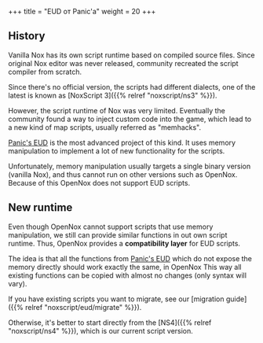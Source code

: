 +++
title = "EUD от Panic'а"
weight = 20
+++

## History

Vanilla Nox has its own script runtime based on compiled source files. Since original Nox editor was never released,
community recreated the script compiler from scratch.

Since there's no official version, the scripts had different dialects, one of the latest is known as [NoxScript 3]({{% relref "noxscript/ns3" %}}).

However, the script runtime of Nox was very limited. Eventually the community found a way to inject custom code into the
game, which lead to a new kind of map scripts, usually referred as "memhacks".

[Panic's EUD](https://gitlab.com/happysoft3/eud-maps-project) is the most advanced project of this kind.
It uses memory manipulation to implement a lot of new functionality for the scripts.

Unfortunately, memory manipulation usually targets a single binary version (vanilla Nox), and thus cannot run on
other versions such as OpenNox. Because of this OpenNox does not support EUD scripts.

## New runtime

Even though OpenNox cannot support scripts that use memory manipulation, we still can provide similar functions
in out own script runtime. Thus, OpenNox provides a **compatibility layer** for EUD scripts.

The idea is that all the functions from [Panic's EUD](https://gitlab.com/happysoft3/eud-maps-project) which do not
expose the memory directly should work exactly the same, in OpenNox
This way all existing functions can be copied with almost no changes (only syntax will vary).

If you have existing scripts you want to migrate, see our [migration guide]({{% relref "noxscript/eud/migrate" %}}).

Otherwise, it's better to start directly from the [NS4]({{% relref "noxscript/ns4" %}}), which is our current script version.